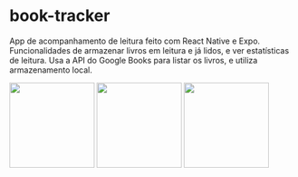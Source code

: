 # book-tracker

App de acompanhamento de leitura feito com React Native e Expo. Funcionalidades de armazenar livros em leitura e já lidos, e ver estatísticas de leitura. 
Usa a API do Google Books para listar os livros, e utiliza armazenamento local.

<img src="https://user-images.githubusercontent.com/62716614/215587714-6e9121e6-03ac-497e-93ba-7ba511e7aba9.png" width="150">

<img src="https://user-images.githubusercontent.com/62716614/215587783-659280d2-ad84-4ba7-a4b6-5722d28e5071.png" width="150">

<img src="https://user-images.githubusercontent.com/62716614/215587804-b48a2255-ccb9-45fe-a41d-37dafc943ce2.png" width="150">
